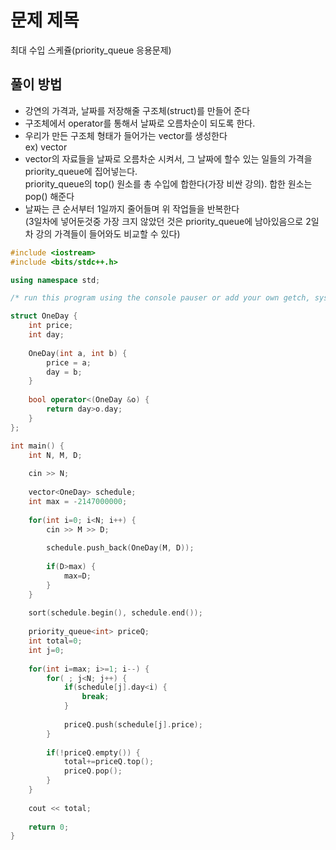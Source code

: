 # 문제 제목
최대 수입 스케쥴(priority_queue 응용문제)
## 풀이 방법
- 강연의 가격과, 날짜를 저장해줄 구조체(struct)를 만들어 준다
- 구조체에서 operator를 통해서 날짜로 오름차순이 되도록 한다.
- 우리가 만든 구조체 형태가 들어가는 vector를 생성한다  
ex) vector<struct>
- vector의 자료들을 날짜로 오름차순 시켜서, 그 날짜에 할수 있는 일들의 가격을 priority_queue에 집어넣는다.  
  priority_queue의 top() 원소를 총 수입에 합한다(가장 비싼 강의). 합한 원소는 pop() 해준다
- 날짜는 큰 순서부터 1일까지 줄어들며 위 작업들을 반복한다  
  (3일차에 넣어둔것중 가장 크지 않았던 것은 priority_queue에 남아있음으로 2일차 강의 가격들이 들어와도 비교할 수 있다)

```c++
#include <iostream>
#include <bits/stdc++.h>

using namespace std; 

/* run this program using the console pauser or add your own getch, system("pause") or input loop */

struct OneDay {
	int price;
	int day;
	
	OneDay(int a, int b) {
		price = a;
		day = b;
	}
	
	bool operator<(OneDay &o) {
		return day>o.day;
	}
};

int main() {
	int N, M, D;
	
	cin >> N;
	
	vector<OneDay> schedule;
	int max = -2147000000;
	
	for(int i=0; i<N; i++) {
		cin >> M >> D;
		
		schedule.push_back(OneDay(M, D));
		
		if(D>max) {
			max=D;
		}
	}
	
	sort(schedule.begin(), schedule.end());
	
	priority_queue<int> priceQ;
	int total=0;
	int j=0;
	
	for(int i=max; i>=1; i--) {
		for( ; j<N; j++) {
			if(schedule[j].day<i) {
				break;
			}
			
			priceQ.push(schedule[j].price);	
		}
		
		if(!priceQ.empty()) {
			total+=priceQ.top();
			priceQ.pop();	
		}
	}
	
	cout << total;
	
	return 0;
}
```
